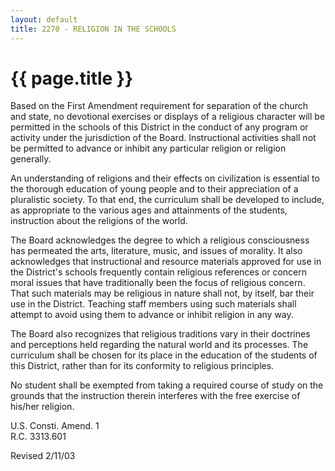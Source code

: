 ```yaml
---
layout: default
title: 2270 - RELIGION IN THE SCHOOLS
---
```


{{ page.title }}
================

Based on the First Amendment requirement for separation of the church
and state, no devotional exercises or displays of a religious character
will be permitted in the schools of this District in the conduct of any
program or activity under the jurisdiction of the Board. Instructional
activities shall not be permitted to advance or inhibit any particular
religion or religion generally.

An understanding of religions and their effects on civilization is
essential to the thorough education of young people and to their
appreciation of a pluralistic society. To that end, the curriculum shall
be developed to include, as appropriate to the various ages and
attainments of the students, instruction about the religions of the
world.

The Board acknowledges the degree to which a religious consciousness has
permeated the arts, literature, music, and issues of morality. It also
acknowledges that instructional and resource materials approved for use
in the District's schools frequently contain religious references or
concern moral issues that have traditionally been the focus of religious
concern. That such materials may be religious in nature shall not, by
itself, bar their use in the District. Teaching staff members using such
materials shall attempt to avoid using them to advance or inhibit
religion in any way.

The Board also recognizes that religious traditions vary in their
doctrines and perceptions held regarding the natural world and its
processes. The curriculum shall be chosen for its place in the education
of the students of this District, rather than for its conformity to
religious principles.

No student shall be exempted from taking a required course of study on
the grounds that the instruction therein interferes with the free
exercise of his/her religion.

U.S. Consti. Amend. 1\
 R.C. 3313.601

Revised 2/11/03
